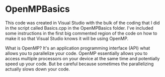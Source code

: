 # OpenMPBasics

This code was created in Visual Studio with the bulk of the coding that I did in the script called Basics.cpp in the OpenMPBasics folder. I've included some instructions in the first big commented region of the code on how to make it so that Visual Studio knows it will be using OpenMP.

What is OpenMP? It's an application programming interface (API) what allows you to parallelize your code. OpenMP essentially allows you to access multiple processors on your device at the same time and potentially speed up your code. But be careful because sometimes the parallelizing actually slows down your code. 
